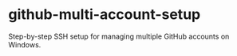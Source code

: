 # github-multi-account-setup
Step-by-step SSH setup for managing multiple GitHub accounts on Windows.
